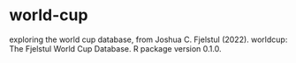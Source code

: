 # world-cup

exploring the world cup database, from Joshua C. Fjelstul (2022). worldcup: The Fjelstul World Cup Database. R package version 0.1.0.
